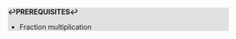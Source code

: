 <div style="margin:2em; background-color: #e0e0e0;">

<strong>↩PREREQUISITES↩</strong>

 * Fraction multiplication

</div>

